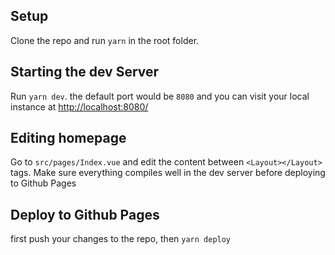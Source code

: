 ## Setup
Clone the repo and run `yarn` in the root folder.
## Starting the dev Server
Run `yarn dev`. the default port would be `8080` and you can visit your local instance at [http://localhost:8080/](http://localhost:8080/)
## Editing homepage
Go to `src/pages/Index.vue` and edit the content between `<Layout></Layout>` tags. Make sure everything compiles well in the dev server before deploying to Github Pages
## Deploy to Github Pages
first push your changes to the repo, then `yarn deploy`
